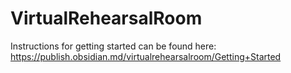# VirtualRehearsalRoom

Instructions for getting started can be found here: https://publish.obsidian.md/virtualrehearsalroom/Getting+Started
